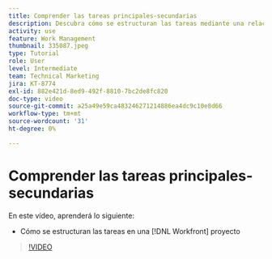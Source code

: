 ```yaml
---
title: Comprender las tareas principales-secundarias
description: Descubra cómo se estructuran las tareas mediante una relación principal-secundario en una [!DNL  Workfront] proyecto.
activity: use
feature: Work Management
thumbnail: 335087.jpeg
type: Tutorial
role: User
level: Intermediate
team: Technical Marketing
jira: KT-8774
exl-id: 882e421d-8ed9-492f-8810-7bc2de8fc820
doc-type: video
source-git-commit: a25a49e59ca483246271214886ea4dc9c10e8d66
workflow-type: tm+mt
source-wordcount: '31'
ht-degree: 0%

---
```


# Comprender las tareas principales-secundarias

En este vídeo, aprenderá lo siguiente:

* Cómo se estructuran las tareas en una [!DNL Workfront] proyecto

>[!VIDEO](https://video.tv.adobe.com/v/335087/?quality=12&learn=on)
